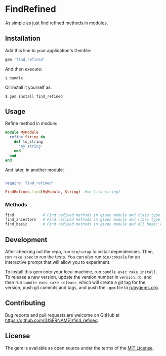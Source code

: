 # FindRefined

As simple as just find refined methods in modules.

## Installation

Add this line to your application's Gemfile:

```ruby
gem 'find_refined'
```

And then execute:

    $ bundle

Or install it yourself as:

    $ gem install find_refined

## Usage

Refine method in module:

```ruby
module MyModule
  refine String do
    def to_string
      'my string'
    end
  end
end
```

And later, in another module:

```ruby

require 'find_refined'

FindRefined.find(MyModule, String)  #=> [:to_string]
```

### Methods

```ruby
find             # Find refined methods in given module and class type
find_ancestors   # Find refined methods in given module and class type and all it's ancestors
find_basic       # Find refined methods in given module and all basic class types (Array, Hash, NilClass, Numeric, Range, String, Symbol)
```

## Development

After checking out the repo, run `bin/setup` to install dependencies. Then, run `rake spec` to run the tests. You can also run `bin/console` for an interactive prompt that will allow you to experiment.

To install this gem onto your local machine, run `bundle exec rake install`. To release a new version, update the version number in `version.rb`, and then run `bundle exec rake release`, which will create a git tag for the version, push git commits and tags, and push the `.gem` file to [rubygems.org](https://rubygems.org).

## Contributing

Bug reports and pull requests are welcome on GitHub at https://github.com/[USERNAME]/find_refined.

## License

The gem is available as open source under the terms of the [MIT License](http://opensource.org/licenses/MIT).
